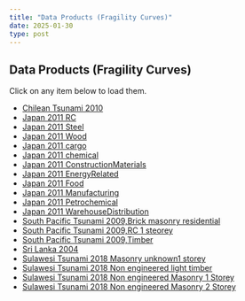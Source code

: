 ```yaml
---
title: "Data Products (Fragility Curves)"
date: 2025-01-30
type: post
---
```


## Data Products (Fragility Curves)

Click on any item below to load them.

<ul>
    <li><a href="#chilean-tsunami" onclick="showContent('chilean-tsunami')">Chilean Tsunami 2010</a></li>
    <li><a href="#japan-rc" onclick="showContent('japan-rc')">Japan 2011 RC</a></li>
    <li><a href="#japan-steel" onclick="showContent('japan-steel')">Japan 2011 Steel</a></li>
    <li><a href="#japan-wood" onclick="showContent('japan-wood')">Japan 2011 Wood</a></li>
	<li><a href="#japan-cargo" onclick="showContent('japan-cargo')">Japan 2011 cargo</a></li>
	<li><a href="#japan-chemical" onclick="showContent('japan-chemical')">Japan 2011 chemical</a></li>
	<li><a href="#japan-ConstructionMaterials" onclick="showContent('japan-construction-materials')">Japan 2011 ConstructionMaterials</a></li>
	<li><a href="#japan-EnergyRelated" onclick="showContent('japan-energy-related')">Japan 2011 EnergyRelated</a></li>
	<li><a href="#japan-Food" onclick="showContent('japan-food')">Japan 2011 Food</a></li>
	<li><a href="#japan-Manufacturing" onclick="showContent('japan-manufacturing')">Japan 2011 Manufacturing</a></li>
	<li><a href="#japan-Petrochemical" onclick="showContent('japan-petrochemical')">Japan 2011 Petrochemical</a></li>
	<li><a href="#japan-WarehouseDistribution" onclick="showContent('japan-warehouse-distribution')">Japan 2011 WarehouseDistribution</a></li>
    <li><a href="#SouthPacificTsunami-Brick_masonry_residential" onclick="showContent('SouthPacificTsunami-Brick_masonry_residential')">South Pacific Tsunami 2009,Brick masonry residential</a></li>
    <li><a href="#SouthPacificTsunami-RC1Storey" onclick="showContent('SouthPacificTsunami-ReinforcedConcrete_1Storey_Residential')">South Pacific Tsunami 2009,RC 1 steorey</a></li>
	<li><a href="#SouthPacificTsunami-Timber" onclick="showContent('SouthPacificTsunami-Timber')">South Pacific Tsunami 2009,Timber</a></li>
    <li><a href="#sri-lanka" onclick="showContent('sri-lanka')">Sri Lanka 2004</a></li>
    <li><a href="#sulawesi-Masonry_unknown_1storey" onclick="showContent('sulawesi-Masonry_unknown_1storey')">Sulawesi Tsunami 2018 Masonry unknown1 storey</a></li>
	<li><a href="#sulawesi-lighttimber" onclick="showContent('sulawesi-NonEngineeredlighttimber')">Sulawesi Tsunami 2018 Non engineered light timber</a></li>
	<li><a href="#sulawesi-Nonengineeredmasonry1Storey" onclick="showContent('sulawesi-Nonengineeredmasonry1storey')">Sulawesi Tsunami 2018 Non engineered Masonry 1 Storey</a></li>
	<li><a href="#sulawesi-Nonengineeredmasonry2Storey" onclick="showContent('sulawesi-Nonengineeredmasonry2storey')">Sulawesi Tsunami 2018 Non engineered Masonry 2 Storey</a></li>
</ul>

<!-- HTML Blocks for Each File -->

<div id="chilean-tsunami" style="display:none;">
    <iframe src="/htmlfragility/Chilean Tsunami 2010_M1.html" width="100%" height="800px"></iframe>
    <iframe src="/htmlfragility/Chilean Tsunami 2010_M2.html" width="100%" height="800px"></iframe>
    <iframe src="/htmlfragility/Chilean Tsunami 2010_M3.html" width="100%" height="800px"></iframe>
</div>

<div id="japan-rc" style="display:none;">
    <iframe src="/htmlfragility/Japan 2011 RC, 1 storey_M1.html" width="100%" height="800px"></iframe>
    <iframe src="/htmlfragility/Japan 2011 RC, 1 storey_M2.html" width="100%" height="800px"></iframe>
    <iframe src="/htmlfragility/Japan 2011 RC, 1 storey_M3.html" width="100%" height="800px"></iframe>
    <iframe src="/htmlfragility/Japan 2011 RC, 2 storey_M1.html" width="100%" height="800px"></iframe>
    <iframe src="/htmlfragility/Japan 2011 RC, 2 storey_M2.html" width="100%" height="800px"></iframe>
    <iframe src="/htmlfragility/Japan 2011 RC, 2 storey_M3.html" width="100%" height="800px"></iframe>
    <iframe src="/htmlfragility/Japan 2011 RC, 3 storey and more_M1.html" width="100%" height="800px"></iframe>
    <iframe src="/htmlfragility/Japan 2011 RC, 3 storey and more_M2.html" width="100%" height="800px"></iframe>
    <iframe src="/htmlfragility/Japan 2011 RC, 3 storey and more_M3.html" width="100%" height="800px"></iframe>
	<iframe src="/htmlfragility/Japan 2011 RC_M1.html" width="100%" height="800px"></iframe>
    <iframe src="/htmlfragility/Japan 2011 RC_M2.html" width="100%" height="800px"></iframe>
    <iframe src="/htmlfragility/Japan 2011 RC_M3.html" width="100%" height="800px"></iframe>
</div>

<div id="japan-steel" style="display:none;">
    <iframe src="/htmlfragility/Japan 2011 Steel_M1.html" width="100%" height="800px"></iframe>
    <iframe src="/htmlfragility/Japan 2011 Steel_M2.html" width="100%" height="800px"></iframe>
    <iframe src="/htmlfragility/Japan 2011 Steel_M3.html" width="100%" height="800px"></iframe>
</div>

<div id="japan-wood" style="display:none;">
    <iframe src="/htmlfragility/Japan 2011 Wood, 1 storey_M1.html" width="100%" height="800px"></iframe>
    <iframe src="/htmlfragility/Japan 2011 Wood, 1 storey_M2.html" width="100%" height="800px"></iframe>
    <iframe src="/htmlfragility/Japan 2011 Wood, 1 storey_M3.html" width="100%" height="800px"></iframe>
    <iframe src="/htmlfragility/Japan 2011 Wood, 2 storey_M1.html" width="100%" height="800px"></iframe>
    <iframe src="/htmlfragility/Japan 2011 Wood, 2 storey_M2.html" width="100%" height="800px"></iframe>
    <iframe src="/htmlfragility/Japan 2011 Wood, 2 storey_M3.html" width="100%" height="800px"></iframe>
    <iframe src="/htmlfragility/Japan 2011 Wood, 3 storey and more_M1.html" width="100%" height="800px"></iframe>
    <iframe src="/htmlfragility/Japan 2011 Wood, 3 storey and more_M2.html" width="100%" height="800px"></iframe>
    <iframe src="/htmlfragility/Japan 2011 Wood, 3 storey and more_M3.html" width="100%" height="800px"></iframe>
    <iframe src="/htmlfragility/Japan 2011 Wood_M1.html" width="100%" height="800px"></iframe>
    <iframe src="/htmlfragility/Japan 2011 Wood_M2.html" width="100%" height="800px"></iframe>
    <iframe src="/htmlfragility/Japan 2011 Wood_M3.html" width="100%" height="800px"></iframe>
</div>

<div id="japan-cargo" style="display:none;">
    <iframe src="/htmlfragility/Japan_CargoHandling_B_M1.html" width="100%" height="800px"></iframe>
    <iframe src="/htmlfragility/Japan_CargoHandling_B_M2.html" width="100%" height="800px"></iframe>
    <iframe src="/htmlfragility/Japan_CargoHandling_B_M3.html" width="100%" height="800px"></iframe>
	<iframe src="/htmlfragility/Japan_CargoHandling_I_M1.html" width="100%" height="800px"></iframe>
    <iframe src="/htmlfragility/Japan_CargoHandling_I_M2.html" width="100%" height="800px"></iframe>
    <iframe src="/htmlfragility/Japan_CargoHandling_I_M3.html" width="100%" height="800px"></iframe>
</div>

<div id="japan-chemical" style="display:none;">
    <iframe src="/htmlfragility/Japan_Chemical_B_M1.html" width="100%" height="800px"></iframe>
    <iframe src="/htmlfragility/Japan_Chemical_B_M2.htmll" width="100%" height="800px"></iframe>
    <iframe src="/htmlfragility/Japan_Chemical_B_M3.html" width="100%" height="800px"></iframe>
	<iframe src="/htmlfragility/Japan_Chemical_I_M1.html" width="100%" height="800px"></iframe>
    <iframe src="/htmlfragility/Japan_Chemical_I_M2.html" width="100%" height="800px"></iframe>
    <iframe src="/htmlfragility/Japan_Chemical_I_M3.html" width="100%" height="800px"></iframe>
</div>

<div id="japan-construction-materials" style="display:none;">
    <iframe src="/htmlfragility/Japan_ConstructionMaterials_B_M1.html" width="100%" height="800px"></iframe>
    <iframe src="/htmlfragility/Japan_ConstructionMaterials_B_M2.html" width="100%" height="800px"></iframe>
    <iframe src="/htmlfragility/Japan_ConstructionMaterials_B_M3.html" width="100%" height="800px"></iframe>
    <iframe src="/htmlfragility/Japan_ConstructionMaterials_I_M1.html" width="100%" height="800px"></iframe>
    <iframe src="/htmlfragility/Japan_ConstructionMaterials_I_M2.html" width="100%" height="800px"></iframe>
    <iframe src="/htmlfragility/Japan_ConstructionMaterials_I_M3.html" width="100%" height="800px"></iframe>
</div>

<div id="japan-energy-related" style="display:none;">
    <iframe src="/htmlfragility/Japan_EnergyRelated_B_M1.html" width="100%" height="800px"></iframe>
    <iframe src="/htmlfragility/Japan_EnergyRelated_B_M2.html" width="100%" height="800px"></iframe>
    <iframe src="/htmlfragility/Japan_EnergyRelated_B_M3.html" width="100%" height="800px"></iframe>
    <iframe src="/htmlfragility/Japan_EnergyRelated_I_M1.html" width="100%" height="800px"></iframe>
    <iframe src="/htmlfragility/Japan_EnergyRelated_I_M2.html" width="100%" height="800px"></iframe>
    <iframe src="/htmlfragility/Japan_EnergyRelated_I_M3.html" width="100%" height="800px"></iframe>
</div>

<div id="japan-food" style="display:none;">
    <iframe src="/htmlfragility/Japan_Food_B_M1.html" width="100%" height="800px"></iframe>
    <iframe src="/htmlfragility/Japan_Food_B_M2.html" width="100%" height="800px"></iframe>
    <iframe src="/htmlfragility/Japan_Food_B_M3.html" width="100%" height="800px"></iframe>
    <iframe src="/htmlfragility/Japan_Food_I_M1.html" width="100%" height="800px"></iframe>
    <iframe src="/htmlfragility/Japan_Food_I_M2.html" width="100%" height="800px"></iframe>
    <iframe src="/htmlfragility/Japan_Food_I_M3.html" width="100%" height="800px"></iframe>
</div>

<div id="japan-manufacturing" style="display:none;">
    <iframe src="/htmlfragility/Japan_Manufacturing_B_M1.html" width="100%" height="800px"></iframe>
    <iframe src="/htmlfragility/Japan_Manufacturing_B_M2.html" width="100%" height="800px"></iframe>
    <iframe src="/htmlfragility/Japan_Manufacturing_B_M3.html" width="100%" height="800px"></iframe>
    <iframe src="/htmlfragility/Japan_Manufacturing_I_M1.html" width="100%" height="800px"></iframe>
    <iframe src="/htmlfragility/Japan_Manufacturing_I_M2.html" width="100%" height="800px"></iframe>
    <iframe src="/htmlfragility/Japan_Manufacturing_I_M3.html" width="100%" height="800px"></iframe>
</div>

<div id="japan-petrochemical" style="display:none;">
    <iframe src="/htmlfragility/Japan_Petrochemical_B_M1.html" width="100%" height="800px"></iframe>
    <iframe src="/htmlfragility/Japan_Petrochemical_B_M2.html" width="100%" height="800px"></iframe>
    <iframe src="/htmlfragility/Japan_Petrochemical_B_M3.html" width="100%" height="800px"></iframe>
    <iframe src="/htmlfragility/Japan_Petrochemical_I_M1.html" width="100%" height="800px"></iframe>
    <iframe src="/htmlfragility/Japan_Petrochemical_I_M2.html" width="100%" height="800px"></iframe>
    <iframe src="/htmlfragility/Japan_Petrochemical_I_M3.html" width="100%" height="800px"></iframe>
</div>

<div id="japan-warehouse-distribution" style="display:none;">
    <iframe src="/htmlfragility/Japan_WarehouseDistribution_B_M1.html" width="100%" height="800px"></iframe>
    <iframe src="/htmlfragility/Japan_WarehouseDistribution_B_M2.html" width="100%" height="800px"></iframe>
    <iframe src="/htmlfragility/Japan_WarehouseDistribution_B_M3.html" width="100%" height="800px"></iframe>
    <iframe src="/htmlfragility/Japan_WarehouseDistribution_I_M1.html" width="100%" height="800px"></iframe>
    <iframe src="/htmlfragility/Japan_WarehouseDistribution_I_M2.html" width="100%" height="800px"></iframe>
    <iframe src="/htmlfragility/Japan_WarehouseDistribution_I_M3.html" width="100%" height="800px"></iframe>
</div>

<div id="SouthPacificTsunami-Brick_masonry_residential" style="display:none;">
    <iframe src="/htmlfragility/South_Pacific_Tsunami_2009_BrickMasonryResidential_M1.html" width="100%" height="800px"></iframe>
    <iframe src="/htmlfragility/South_Pacific_Tsunami_2009_BrickMasonryResidential_M2.html" width="100%" height="800px"></iframe>
    <iframe src="/htmlfragility/South_Pacific_Tsunami_2009_BrickMasonryResidential_M3.html" width="100%" height="800px"></iframe>
</div>

<div id="SouthPacificTsunami-ReinforcedConcrete_1Storey_Residential" style="display:none;">
    <iframe src="/htmlfragility/South_Pacific_Tsunami_2009,ReinforcedConcrete,1storey,Residential_M1.html" width="100%" height="800px"></iframe>
    <iframe src="/htmlfragility/South_Pacific_Tsunami_2009,ReinforcedConcrete,1storey,Residential_M2.html" width="100%" height="800px"></iframe>
    <iframe src="/htmlfragility/South_Pacific_Tsunami_2009,ReinforcedConcrete,1storey,Residential_M3.html" width="100%" height="800px"></iframe>
</div>

<div id="SouthPacificTsunami-Timber" style="display:none;">
    <iframe src="/htmlfragility/South_Pacific_Tsunami_2009_Timber_M1.html" width="100%" height="800px"></iframe>
    <iframe src="/htmlfragility/South_Pacific_Tsunami_2009_Timber_M2.html" width="100%" height="800px"></iframe>
    <iframe src="/htmlfragility/South_Pacific_Tsunami_2009_Timber_M3.html" width="100%" height="800px"></iframe>
</div>

<div id="SriLanka2004" style="display:none;">
    <iframe src="/htmlfragility/SriLanka2004_Ambalangoda_M1.html" width="100%" height="800px"></iframe>
    <iframe src="/htmlfragility/SriLanka2004_Ambalangoda_M2.html" width="100%" height="800px"></iframe>
    <iframe src="/htmlfragility/SriLanka2004_Ambalangoda_M3.html" width="100%" height="800px"></iframe>
    <iframe src="/htmlfragility/SriLanka2004_Balapitiya_M1.html" width="100%" height="800px"></iframe>
    <iframe src="/htmlfragility/SriLanka2004_Balapitiya_M2.html" width="100%" height="800px"></iframe>
    <iframe src="/htmlfragility/SriLanka2004_Balapitiya_M3.html" width="100%" height="800px"></iframe>
    <iframe src="/htmlfragility/SriLanka2004_Bentota_M1.html" width="100%" height="800px"></iframe>
    <iframe src="/htmlfragility/SriLanka2004_Bentota_M2.html" width="100%" height="800px"></iframe>
    <iframe src="/htmlfragility/SriLanka2004_Bentota_M3.html" width="100%" height="800px"></iframe>
    <iframe src="/htmlfragility/SriLanka2004_Beruwala_M1.html" width="100%" height="800px"></iframe>
    <iframe src="/htmlfragility/SriLanka2004_Beruwala_M2.html" width="100%" height="800px"></iframe>
    <iframe src="/htmlfragility/SriLanka2004_Beruwala_M3.html" width="100%" height="800px"></iframe>
    <iframe src="/htmlfragility/SriLanka2004_Colombo_M1.html" width="100%" height="800px"></iframe>
    <iframe src="/htmlfragility/SriLanka2004_Colombo_M2.html" width="100%" height="800px"></iframe>
    <iframe src="/htmlfragility/SriLanka2004_Colombo_M3.html" width="100%" height="800px"></iframe>
    <iframe src="/htmlfragility/SriLanka2004_Dehiwala_M1.html" width="100%" height="800px"></iframe>
    <iframe src="/htmlfragility/SriLanka2004_Dehiwala_M2.html" width="100%" height="800px"></iframe>
    <iframe src="/htmlfragility/SriLanka2004_Dehiwala_M3.html" width="100%" height="800px"></iframe>
    <iframe src="/htmlfragility/SriLanka2004_Devinuwara_M1.html" width="100%" height="800px"></iframe>
    <iframe src="/htmlfragility/SriLanka2004_Devinuwara_M2.html" width="100%" height="800px"></iframe>
    <iframe src="/htmlfragility/SriLanka2004_Devinuwara_M3.html" width="100%" height="800px"></iframe>
    <iframe src="/htmlfragility/SriLanka2004_Dickwella_M1.html" width="100%" height="800px"></iframe>
    <iframe src="/htmlfragility/SriLanka2004_Dickwella_M2.html" width="100%" height="800px"></iframe>
    <iframe src="/htmlfragility/SriLanka2004_Dickwella_M3.html" width="100%" height="800px"></iframe>
    <iframe src="/htmlfragility/SriLanka2004_Galle4Gravets_M1.html" width="100%" height="800px"></iframe>
    <iframe src="/htmlfragility/SriLanka2004_Galle4Gravets_M2.html" width="100%" height="800px"></iframe>
    <iframe src="/htmlfragility/SriLanka2004_Galle4Gravets_M3.html" width="100%" height="800px"></iframe>
    <iframe src="/htmlfragility/SriLanka2004_Habaraduwa_M1.html" width="100%" height="800px"></iframe>
    <iframe src="/htmlfragility/SriLanka2004_Habaraduwa_M2.html" width="100%" height="800px"></iframe>
    <iframe src="/htmlfragility/SriLanka2004_Habaraduwa_M3.html" width="100%" height="800px"></iframe>
    <iframe src="/htmlfragility/SriLanka2004_Hikkaduwa_M1.html" width="100%" height="800px"></iframe>
    <iframe src="/htmlfragility/SriLanka2004_Hikkaduwa_M2.html" width="100%" height="800px"></iframe>
    <iframe src="/htmlfragility/SriLanka2004_Hikkaduwa_M3.html" width="100%" height="800px"></iframe>
    <iframe src="/htmlfragility/SriLanka2004_Kalutara_M1.html" width="100%" height="800px"></iframe>
    <iframe src="/htmlfragility/SriLanka2004_Kalutara_M2.html" width="100%" height="800px"></iframe>
    <iframe src="/htmlfragility/SriLanka2004_Kalutara_M3.html" width="100%" height="800px"></iframe>
    <iframe src="/htmlfragility/SriLanka2004_Matara4Gravets_M1.html" width="100%" height="800px"></iframe>
    <iframe src="/htmlfragility/SriLanka2004_Matara4Gravets_M2.html" width="100%" height="800px"></iframe>
    <iframe src="/htmlfragility/SriLanka2004_Matara4Gravets_M3.html" width="100%" height="800px"></iframe>
    <iframe src="/htmlfragility/SriLanka2004_Moratuwa_M1.html" width="100%" height="800px"></iframe>
    <iframe src="/htmlfragility/SriLanka2004_Moratuwa_M2.html" width="100%" height="800px"></iframe>
    <iframe src="/htmlfragility/SriLanka2004_Moratuwa_M3.html" width="100%" height="800px"></iframe>
    <iframe src="/htmlfragility/SriLanka2004_Negombo_M1.html" width="100%" height="800px"></iframe>
    <iframe src="/htmlfragility/SriLanka2004_Negombo_M2.html" width="100%" height="800px"></iframe>
    <iframe src="/htmlfragility/SriLanka2004_Negombo_M3.html" width="100%" height="800px"></iframe>
    <iframe src="/htmlfragility/SriLanka2004_Panadura_M1.html" width="100%" height="800px"></iframe>
    <iframe src="/htmlfragility/SriLanka2004_Panadura_M2.html" width="100%" height="800px"></iframe>
    <iframe src="/htmlfragility/SriLanka2004_Panadura_M3.html" width="100%" height="800px"></iframe>
    <iframe src="/htmlfragility/SriLanka2004_Rathmalana_M1.html" width="100%" height="800px"></iframe>
    <iframe src="/htmlfragility/SriLanka2004_Rathmalana_M2.html" width="100%" height="800px"></iframe>
    <iframe src="/htmlfragility/SriLanka2004_Rathmalana_M3.html" width="100%" height="800px"></iframe>
    <iframe src="/htmlfragility/SriLanka2004_Thimbirigasyaya_M1.html" width="100%" height="800px"></iframe>
    <iframe src="/htmlfragility/SriLanka2004_Thimbirigasyaya_M2.html" width="100%" height="800px"></iframe>
    <iframe src="/htmlfragility/SriLanka2004_Thimbirigasyaya_M3.html" width="100%" height="800px"></iframe>
    <iframe src="/htmlfragility/SriLanka2004_TotalArea_M1.html" width="100%" height="800px"></iframe>
    <iframe src="/htmlfragility/SriLanka2004_TotalArea_M2.html" width="100%" height="800px"></iframe>
    <iframe src="/htmlfragility/SriLanka2004_TotalArea_M3.html" width="100%" height="800px"></iframe>
    <iframe src="/htmlfragility/SriLanka2004_Wattala_M1.html" width="100%" height="800px"></iframe>
    <iframe src="/htmlfragility/SriLanka2004_Wattala_M2.html" width="100%" height="800px"></iframe>
    <iframe src="/htmlfragility/SriLanka2004_Wattala_M3.html" width="100%" height="800px"></iframe>
    <iframe src="/htmlfragility/SriLanka2004_Weligama_M1.html" width="100%" height="800px"></iframe>
    <iframe src="/htmlfragility/SriLanka2004_Weligama_M2.html" width="100%" height="800px"></iframe>
    <iframe src="/htmlfragility/SriLanka2004_Weligama_M3.html" width="100%" height="800px"></iframe>
</div>

<div id="sulawesi-Masonry_unknown_1storey" style="display:none;">
    <iframe src="/htmlfragility/Sulawesi_Tsunami_2018_MasonryUnknown_1Storey_M1.html" width="100%" height="800px"></iframe>
    <iframe src="/htmlfragility/Sulawesi_Tsunami_2018_MasonryUnknown_1Storey_M2.html" width="100%" height="800px"></iframe>
    <iframe src="/htmlfragility/Sulawesi_Tsunami_2018_MasonryUnknown_1Storey_M3.html" width="100%" height="800px"></iframe>
</div>

<div id="sulawesi-NonEngineeredlighttimber" style="display:none;">
    <iframe src="/htmlfragility/Sulawesi_Tsunami_2018_NonEngineered_LightTimber_M1.html" width="100%" height="800px"></iframe>
    <iframe src="/htmlfragility/Sulawesi_Tsunami_2018_NonEngineered_LightTimber_M2.html" width="100%" height="800px"></iframe>
    <iframe src="/htmlfragility/Sulawesi_Tsunami_2018_NonEngineered_LightTimber_M3.html" width="100%" height="800px"></iframe>
</div>

<div id="sulawesi-Nonengineeredmasonry1storey" style="display:none;">
    <iframe src="/htmlfragility/Sulawesi_Tsunami_2018_NonEngineered_Masonry_UnreinforcedClayBrick_1Storey_M1.html" width="100%" height="800px"></iframe>
    <iframe src="/htmlfragility/Sulawesi_Tsunami_2018_NonEngineered_Masonry_UnreinforcedClayBrick_1Storey_M2.html" width="100%" height="800px"></iframe>
    <iframe src="/htmlfragility/Sulawesi_Tsunami_2018_NonEngineered_Masonry_UnreinforcedClayBrick_1Storey_M3.html" width="100%" height="800px"></iframe>
</div>

<div id="sulawesi-Nonengineeredmasonry2storey" style="display:none;">
    <iframe src="/htmlfragility/Sulawesi_Tsunami_2018_NonEngineered_Masonry_UnreinforcedClayBrick_2Storey_M1.html" width="100%" height="800px"></iframe>
    <iframe src="/htmlfragility/Sulawesi_Tsunami_2018_NonEngineered_Masonry_UnreinforcedClayBrick_2Storey_M2.html" width="100%" height="800px"></iframe>
    <iframe src="/htmlfragility/Sulawesi_Tsunami_2018_NonEngineered_Masonry_UnreinforcedClayBrick_2Storey_M3.html" width="100%" height="800px"></iframe>
</div>



<script>
function showContent(id) {
    const sections = [
        'chilean-tsunami', 
        'japan-rc', 
        'japan-steel', 
        'japan-wood', 
        'japan-cargo', 
        'japan-chemical', 
        'japan-construction-materials', 
        'japan-energy-related', 
        'japan-food', 
        'japan-manufacturing', 
        'japan-petrochemical', 
        'japan-warehouse-distribution', 
        'SouthPacificTsunami-Brick_masonry_residential', 
        'SouthPacificTsunami-ReinforcedConcrete_1Storey_Residential', 
        'SouthPacificTsunami-Timber', 
        'sri-lanka', 
        'sulawesi-Masonry_unknown_1storey', 
        'sulawesi-NonEngineeredlighttimber', 
        'sulawesi-Nonengineeredmasonry1storey', 
        'sulawesi-Nonengineeredmasonry2storey'
    ];
    
    sections.forEach(section => {
        let element = document.getElementById(section);
        if (element) {
            element.style.display = 'none';
        }
    });

    let activeElement = document.getElementById(id);
    if (activeElement) {
        activeElement.style.display = 'block';
    }
}
</script>
